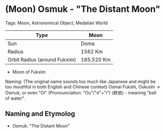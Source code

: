 # (Moon) Osmuk - "The Distant Moon"

Tags: Moon, Astronomical Object, Medalian World

| Type | Moon |
| --- | --- |
| Sun | Doma |
| Radius | 1562 Km |
| Orbit Radius (around Fukxim) | 185,520 Km |

* Moon of Fukxim

Naming: (The original name sounds too much like Japanese and might be too mouthful in both English and Chinese context) Osmai Fukshi, Oskushi -> Osmuk, or even "Oi" (Pronounciation: "Ou"/"ơ"+"i") (欧依) - meaning "ball of water".

## Naming and Etymolog

* Osmuk: "The Distant Moon"